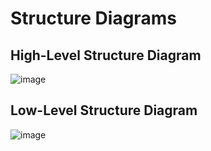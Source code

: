 # Structure Diagrams
## High-Level Structure Diagram
![image](https://user-images.githubusercontent.com/80700297/115003817-cb352080-9ec3-11eb-8256-642306f5253e.png)

## Low-Level Structure Diagram
![image](https://user-images.githubusercontent.com/80700297/115003942-e99b1c00-9ec3-11eb-99c2-d9e445da03ec.png)




